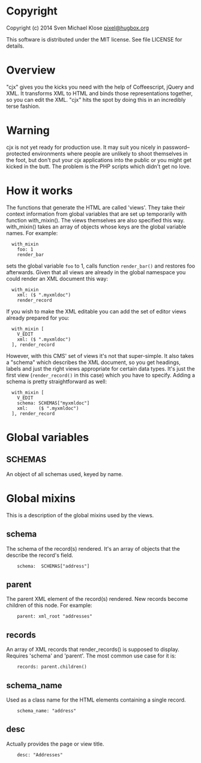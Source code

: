 # Copyright

Copyright (c) 2014 Sven Michael Klose <pixel@hugbox.org>

This software is distributed under the MIT license.
See file LICENSE for details.

# Overview

"cjx" gives you the kicks you need with the help of Coffeescript,
jQuery and XML.  It transforms XML to HTML and binds those
representations together, so you can edit the XML. "cjx" hits the
spot by doing this in an incredibly terse fashion.

# Warning

cjx is not yet ready for production use.  It may suit you nicely
in password–protected environments where people are unlikely to
shoot themselves in the foot, but don't put your cjx applications
into the public or you might get kicked in the butt.  The problem
is the PHP scripts which didn't get no love.

# How it works

The functions that generate the HTML are called 'views'.  They
take their context information from global variables that are set
up temporarily with function with_mixin().  The views themselves
are also specified this way.  with_mixin() takes an array of
objects whose keys are the global variable names. For example:

```
  with_mixin
    foo: 1
    render_bar
```

sets the global variable ```foo``` to 1, calls function
```render_bar()``` and restores foo afterwards.  Given that all
views are already in the global namespace you could render an XML
document this way:

```
  with_mixin
    xml: ($ ".myxmldoc")
    render_record
```

If you wish to make the XML editable you can add the set of
editor views already prepared for you:

```
  with_mixin [
    V_EDIT
    xml: ($ ".myxmldoc")
  ], render_record
```

However, with this CMS' set of views it's not that super-simple.
It also takes a "schema" which describes the XML document, so you
get headings, labels and just the right views appropriate for
certain data types.  It's just the first view
(```render_record()``` in this case) which you have to specify.
Adding a schema is pretty straightforward as well:

```
  with_mixin [
    V_EDIT
    schema: SCHEMAS["myxmldoc"]
    xml:    ($ ".myxmldoc")
  ], render_record
```


# Global variables

## SCHEMAS

An object of all schemas used, keyed by name.


# Global mixins

This is a description of the global mixins used by the views.

## schema

The schema of the record(s) rendered.  It's an array of objects
that the describe the record's field.

```
    schema:  SCHEMAS["address"]
```

## parent

The parent XML element of the record(s) rendered.  New records
become children of this node.  For example:

```
    parent: xml_root "addresses"
```

## records

An array of XML records that render_records() is supposed to
display.  Requires 'schema' and 'parent'.  The most common
use case for it is:

```
    records: parent.children()
```

## schema_name

Used as a class name for the HTML elements containing a single record.

```
    schema_name: "address"
```

## desc

Actually provides the page or view title.

```
    desc: "Addresses"
```
